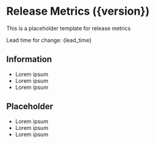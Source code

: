 # Release Metrics ({version})
This is a placeholder template for release metrics

Lead time for change: {lead_time}

## Information
* Lorem ipsum
* Lorem ipsum
* Lorem ipsum

## Placeholder
* Lorem ipsum
* Lorem ipsum
* Lorem ipsum